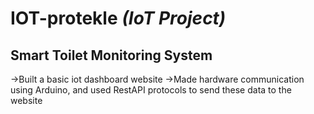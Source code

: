 # IOT-protekle *(IoT Project)*
## Smart Toilet Monitoring System
->Built a basic iot dashboard website 
->Made hardware communication using Arduino, and used RestAPI protocols to send these data to the website